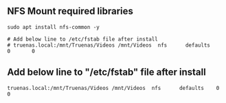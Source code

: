 NFS Mount required libraries
---
```Shell
sudo apt install nfs-common -y

# Add below line to /etc/fstab file after install
# truenas.local:/mnt/Truenas/Videos /mnt/Videos  nfs      defaults    0       0
```

Add below line to **"/etc/fstab"** file after install
---
```Shell
truenas.local:/mnt/Truenas/Videos /mnt/Videos  nfs      defaults    0       0
```